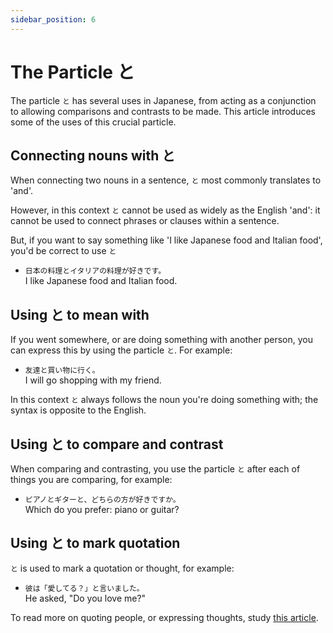 ```yaml
---
sidebar_position: 6
---
```


# The Particle と

The particle `と` has several uses in Japanese, from acting as a conjunction to allowing comparisons and contrasts to be made. This article introduces some of the uses of this crucial particle.

## Connecting nouns with と

When connecting two nouns in a sentence, `と` most commonly translates to 'and'.

However, in this context `と` cannot be used as widely as the English 'and': it cannot be used to connect phrases or clauses within a sentence.

But, if you want to say something like 'I like Japanese food and Italian food', you'd be correct to use `と`

- ``日本の料理とイタリアの料理が好きです。``  
  I like Japanese food and Italian food.

## Using と to mean with

If you went somewhere, or are doing something with another person, you can express this by using the particle `と`. For example:

- ``友達と買い物に行く。``  
  I will go shopping with my friend.

In this context `と` always follows the noun you're doing something with; the syntax is opposite to the English.

## Using と to compare and contrast

When comparing and contrasting, you use the particle `と` after each of things you are comparing, for example:

- ``ピアノとギターと、どちらの方が好きですか。``  
  Which do you prefer: piano or guitar?

## Using と to mark quotation

`と` is used to mark a quotation or thought, for example:

- ``彼は「愛してる？」と言いました。``  
  He asked, "Do you love me?"

To read more on quoting people, or expressing thoughts, study [this article](../more/quoting-people-and-saying-what-you-think).

